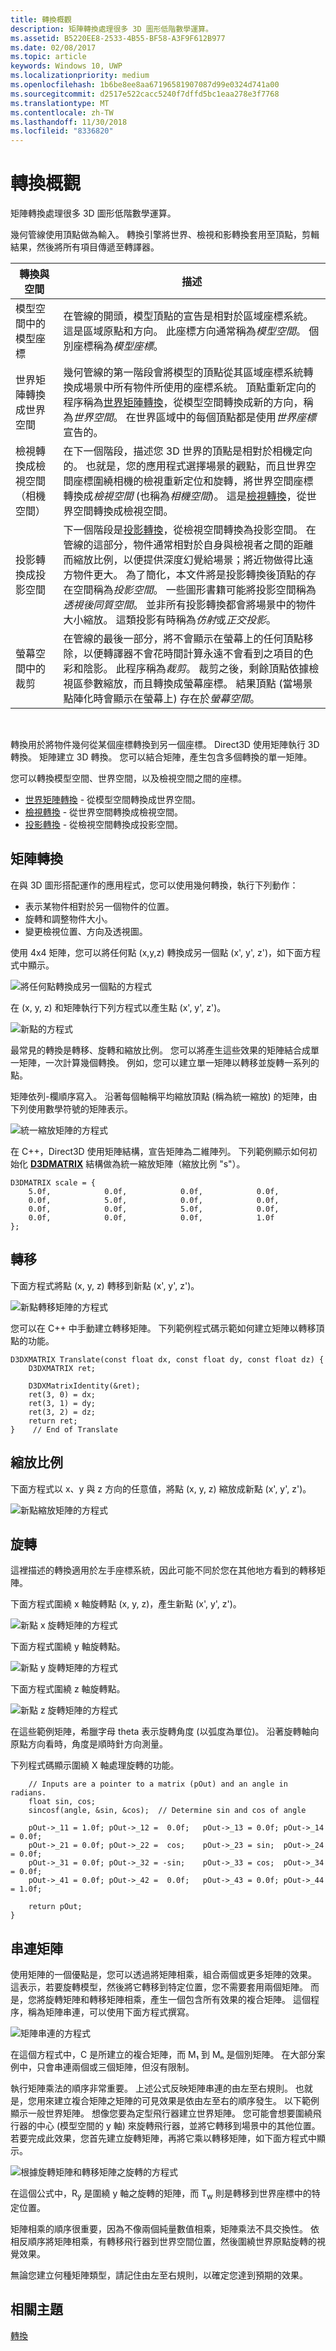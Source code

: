 ```yaml
---
title: 轉換概觀
description: 矩陣轉換處理很多 3D 圖形低階數學運算。
ms.assetid: B5220EE8-2533-4B55-BF58-A3F9F612B977
ms.date: 02/08/2017
ms.topic: article
keywords: Windows 10, UWP
ms.localizationpriority: medium
ms.openlocfilehash: 1b6be8ee8aa67196581907087d99e0324d741a00
ms.sourcegitcommit: d2517e522cacc5240f7dffd5bc1eaa278e3f7768
ms.translationtype: MT
ms.contentlocale: zh-TW
ms.lasthandoff: 11/30/2018
ms.locfileid: "8336820"
---
```

# <a name="transform-overview"></a>轉換概觀


矩陣轉換處理很多 3D 圖形低階數學運算。

幾何管線使用頂點做為輸入。 轉換引擎將世界、檢視和影轉換套用至頂點，剪輯結果，然後將所有項目傳遞至轉譯器。

| 轉換與空間                           | 描述                                                                                                                                                                                                                                                                                                                                                                                                                                                                                                                                                                                                                                                                                                                                       |
|-----------------------------------------------|---------------------------------------------------------------------------------------------------------------------------------------------------------------------------------------------------------------------------------------------------------------------------------------------------------------------------------------------------------------------------------------------------------------------------------------------------------------------------------------------------------------------------------------------------------------------------------------------------------------------------------------------------------------------------------------------------------------------------------------------------|
| 模型空間中的模型座標              | 在管線的開頭，模型頂點的宣告是相對於區域座標系統。 這是區域原點和方向。 此座標方向通常稱為*模型空間*。 個別座標稱為*模型座標*。                                                                                                                                                                                                                                                                                                                                                                                                                                                                      |
| 世界矩陣轉換成世界空間              | 幾何管線的第一階段會將模型的頂點從其區域座標系統轉換成場景中所有物件所使用的座標系統。 頂點重新定向的程序稱為[世界矩陣轉換](world-transform.md)，從模型空間轉換成新的方向，稱為*世界空間*。 在世界區域中的每個頂點都是使用*世界座標*宣告的。                                                                                                                                                                                                                                                                                                                           |
| 檢視轉換成檢視空間（相機空間） | 在下一個階段，描述您 3D 世界的頂點是相對於相機定向的。 也就是，您的應用程式選擇場景的觀點，而且世界空間座標圍繞相機的檢視重新定位和旋轉，將世界空間座標轉換成*檢視空間* (也稱為*相機空間*)。 這是[檢視轉換](view-transform.md)，從世界空間轉換成檢視空間。                                                                                                                                                                                                                                                                                                                        |
| 投影轉換成投影空間    | 下一個階段是[投影轉換](projection-transform.md)，從檢視空間轉換為投影空間。 在管線的這部分，物件通常相對於自身與檢視者之間的距離而縮放比例，以便提供深度幻覺給場景；將近物做得比遠方物件更大。 為了簡化，本文件將是投影轉換後頂點的存在空間稱為*投影空間*。 一些圖形書籍可能將投影空間稱為*透視後同質空間*。 並非所有投影轉換都會將場景中的物件大小縮放。 這類投影有時稱為*仿射*或*正交投影*。 |
| 螢幕空間中的裁剪                      | 在管線的最後一部分，將不會顯示在螢幕上的任何頂點移除，以便轉譯器不會花時間計算永遠不會看到之項目的色彩和陰影。 此程序稱為*裁剪*。 裁剪之後，剩餘頂點依據檢視區參數縮放，而且轉換成螢幕座標。 結果頂點 (當場景點陣化時會顯示在螢幕上) 存在於*螢幕空間*。                                                                                                                                                                                                                                                    |

 

轉換用於將物件幾何從某個座標轉換到另一個座標。 Direct3D 使用矩陣執行 3D 轉換。 矩陣建立 3D 轉換。 您可以結合矩陣，產生包含多個轉換的單一矩陣。

您可以轉換模型空間、世界空間，以及檢視空間之間的座標。

-   [世界矩陣轉換](world-transform.md) - 從模型空間轉換成世界空間。
-   [檢視轉換](view-transform.md) - 從世界空間轉換成檢視空間。
-   [投影轉換](projection-transform.md) - 從檢視空間轉換成投影空間。

## <a name="span-idmatrixtransformsspanspan-idmatrixtransformsspanspan-idmatrixtransformsspanmatrix-transforms"></a><span id="Matrix_Transforms"></span><span id="matrix_transforms"></span><span id="MATRIX_TRANSFORMS"></span>矩陣轉換


在與 3D 圖形搭配運作的應用程式，您可以使用幾何轉換，執行下列動作：

-   表示某物件相對於另一個物件的位置。
-   旋轉和調整物件大小。
-   變更檢視位置、方向及透視圖。

使用 4x4 矩陣，您可以將任何點 (x,y,z) 轉換成另一個點 (x', y', z')，如下面方程式中顯示。

![將任何點轉換成另一個點的方程式](images/matmult.png)

在 (x, y, z) 和矩陣執行下列方程式以產生點 (x', y', z')。

![新點的方程式](images/matexpnd.png)

最常見的轉換是轉移、旋轉和縮放比例。 您可以將產生這些效果的矩陣結合成單一矩陣，一次計算幾個轉換。 例如，您可以建立單一矩陣以轉移並旋轉一系列的點。

矩陣依列-欄順序寫入。 沿著每個軸稱平均縮放頂點 (稱為統一縮放) 的矩陣，由下列使用數學符號的矩陣表示。

![統一縮放矩陣的方程式](images/matrix.png)

在 C++，Direct3D 使用矩陣結構，宣告矩陣為二維陣列。 下列範例顯示如何初始化 [**D3DMATRIX**](https://msdn.microsoft.com/library/windows/desktop/bb172573) 結構做為統一縮放矩陣（縮放比例 "s"）。

```
D3DMATRIX scale = {
    5.0f,            0.0f,            0.0f,            0.0f,
    0.0f,            5.0f,            0.0f,            0.0f,
    0.0f,            0.0f,            5.0f,            0.0f,
    0.0f,            0.0f,            0.0f,            1.0f
};
```

## <a name="span-idtranslatespanspan-idtranslatespanspan-idtranslatespantranslate"></a><span id="Translate"></span><span id="translate"></span><span id="TRANSLATE"></span>轉移


下面方程式將點 (x, y, z) 轉移到新點 (x', y', z')。

![新點轉移矩陣的方程式](images/transl8.png)

您可以在 C++ 中手動建立轉移矩陣。 下列範例程式碼示範如何建立矩陣以轉移頂點的功能。

```
D3DXMATRIX Translate(const float dx, const float dy, const float dz) {
    D3DXMATRIX ret;

    D3DXMatrixIdentity(&ret);
    ret(3, 0) = dx;
    ret(3, 1) = dy;
    ret(3, 2) = dz;
    return ret;
}    // End of Translate
```

## <a name="span-idscalespanspan-idscalespanspan-idscalespanscale"></a><span id="Scale"></span><span id="scale"></span><span id="SCALE"></span>縮放比例


下面方程式以 x、y 與 z 方向的任意值，將點 (x, y, z) 縮放成新點 (x', y', z')。

![新點縮放矩陣的方程式](images/matscale.png)

## <a name="span-idrotatespanspan-idrotatespanspan-idrotatespanrotate"></a><span id="Rotate"></span><span id="rotate"></span><span id="ROTATE"></span>旋轉


這裡描述的轉換適用於左手座標系統，因此可能不同於您在其他地方看到的轉移矩陣。

下面方程式圍繞 x 軸旋轉點 (x, y, z)，產生新點 (x', y', z')。

![新點 x 旋轉矩陣的方程式](images/matxrot.png)

下面方程式圍繞 y 軸旋轉點。

![新點 y 旋轉矩陣的方程式](images/matyrot.png)

下面方程式圍繞 z 軸旋轉點。

![新點 z 旋轉矩陣的方程式](images/matzrot.png)

在這些範例矩陣，希臘字母 theta 表示旋轉角度 (以弧度為單位)。 沿著旋轉軸向原點方向看時，角度是順時針方向測量。

下列程式碼顯示圍繞 X 軸處理旋轉的功能。

```
    // Inputs are a pointer to a matrix (pOut) and an angle in radians.
    float sin, cos;
    sincosf(angle, &sin, &cos);  // Determine sin and cos of angle

    pOut->_11 = 1.0f; pOut->_12 =  0.0f;   pOut->_13 = 0.0f; pOut->_14 = 0.0f;
    pOut->_21 = 0.0f; pOut->_22 =  cos;    pOut->_23 = sin;  pOut->_24 = 0.0f;
    pOut->_31 = 0.0f; pOut->_32 = -sin;    pOut->_33 = cos;  pOut->_34 = 0.0f;
    pOut->_41 = 0.0f; pOut->_42 =  0.0f;   pOut->_43 = 0.0f; pOut->_44 = 1.0f;

    return pOut;
}
```

## <a name="span-idconcatenatingmatricesspanspan-idconcatenatingmatricesspanspan-idconcatenatingmatricesspanconcatenating-matrices"></a><span id="Concatenating_Matrices"></span><span id="concatenating_matrices"></span><span id="CONCATENATING_MATRICES"></span>串連矩陣


使用矩陣的一個優點是，您可以透過將矩陣相乘，組合兩個或更多矩陣的效果。 這表示，若要旋轉模型，然後將它轉移到特定位置，您不需要套用兩個矩陣。 而是，您將旋轉矩陣和轉移矩陣相乘，產生一個包含所有效果的複合矩陣。 這個程序，稱為矩陣串連，可以使用下面方程式撰寫。

![矩陣串連的方程式](images/matrxcat.png)

在這個方程式中，C 是所建立的複合矩陣，而 M₁ 到 Mₙ 是個別矩陣。 在大部分案例中，只會串連兩個或三個矩陣，但沒有限制。

執行矩陣乘法的順序非常重要。 上述公式反映矩陣串連的由左至右規則。 也就是，您用來建立複合矩陣之矩陣的可見效果是依由左至右的順序發生。 以下範例顯示一般世界矩陣。 想像您要為定型飛行器建立世界矩陣。 您可能會想要圍繞飛行器的中心 (模型空間的 y 軸) 來旋轉飛行器，並將它轉移到場景中的其他位置。 若要完成此效果，您首先建立旋轉矩陣，再將它乘以轉移矩陣，如下面方程式中顯示。

![根據旋轉矩陣和轉移矩陣之旋轉的方程式](images/wrldexpl.png)

在這個公式中，R<sub>y</sub> 是圍繞 y 軸之旋轉的矩陣，而 T<sub>w</sub> 則是轉移到世界座標中的特定位置。

矩陣相乘的順序很重要，因為不像兩個純量數值相乘，矩陣乘法不具交換性。 依相反順序將矩陣相乘，有轉移飛行器到世界空間位置，然後圍繞世界原點旋轉的視覺效果。

無論您建立何種矩陣類型，請記住由左至右規則，以確定您達到預期的效果。

## <a name="span-idrelated-topicsspanrelated-topics"></a><span id="related-topics"></span>相關主題


[轉換](transforms.md)

 

 




